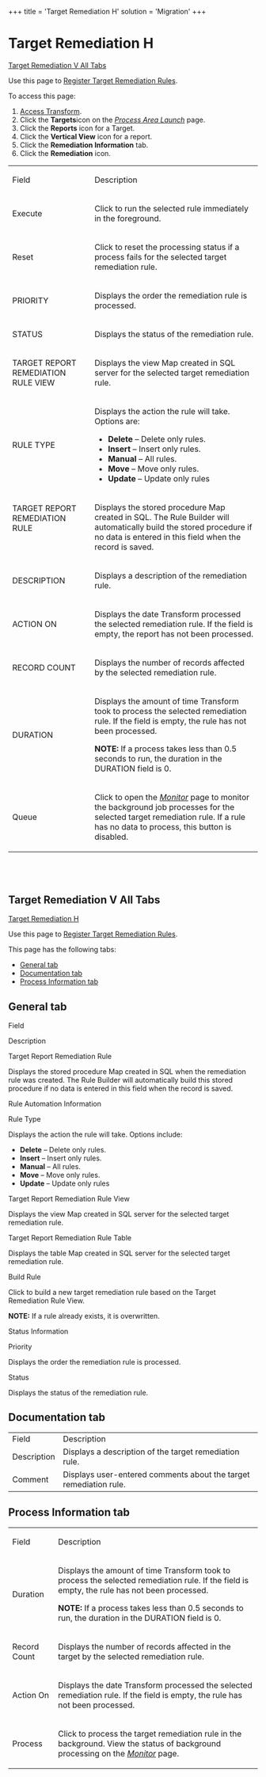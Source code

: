 +++
title = 'Target Remediation H'
solution = 'Migration'
+++

# Target Remediation H

[Target Remediation V All Tabs](#Target_Remediation_V_All)

<div class="use">

Use this page to [Register Target Remediation
Rules](../Use_Cases/Register_Target_Remediation_Rules.htm).

</div>

To access this page:

1.  [Access Transform](../Config/Access_Transform.htm).
2.  Click the **Targets**icon on the *[Process Area
    Launch](Process_Area_Launch.htm)* page.
3.  Click the **Reports** icon for a Target.
4.  Click the **Vertical View** icon for a report.
5.  Click the **Remediation Information** tab.
6.  Click the **Remediation** icon.

<table>
<tbody>
<tr class="odd">
<td><p>Field</p></td>
<td><p>Description</p></td>
</tr>
<tr class="even">
<td><p>Execute</p></td>
<td><p>Click to run the selected rule immediately in the foreground.</p></td>
</tr>
<tr class="odd">
<td><p>Reset</p></td>
<td><p>Click to reset the processing status if a process fails for the selected target remediation rule.</p></td>
</tr>
<tr class="even">
<td><p>PRIORITY</p></td>
<td><p>Displays the order the remediation rule is processed.</p></td>
</tr>
<tr class="odd">
<td><p>STATUS</p></td>
<td><p>Displays the <span id="Status" class="popUpLink">status</span> of the remediation rule.</p></td>
</tr>
<tr class="even">
<td><p>TARGET REPORT REMEDIATION RULE VIEW</p></td>
<td><p>Displays the view Map created in SQL server for the selected target remediation rule.</p></td>
</tr>
<tr class="odd">
<td><p>RULE TYPE</p></td>
<td><p>Displays the action the rule will take. Options are:</p>
<ul>
<li><strong>Delete</strong> – Delete only rules.</li>
<li><strong>Insert</strong> – Insert only rules.</li>
<li><strong>Manual</strong> – All rules.</li>
<li><strong>Move</strong> – Move only rules.</li>
<li><strong>Update</strong> – Update only rules</li>
</ul></td>
</tr>
<tr class="even">
<td><p>TARGET REPORT REMEDIATION RULE</p>
<p> </p></td>
<td><p>Displays the stored procedure Map created in SQL. The Rule Builder will automatically build the stored procedure if no data is entered in this field when the record is saved.</p></td>
</tr>
<tr class="odd">
<td><p>DESCRIPTION</p></td>
<td><p>Displays a description of the remediation rule.</p></td>
</tr>
<tr class="even">
<td><p>ACTION ON</p></td>
<td><p>Displays the date Transform processed the selected remediation rule. If the field is empty, the report has not been processed.</p></td>
</tr>
<tr class="odd">
<td><p>RECORD COUNT</p></td>
<td><p>Displays the number of records affected by the selected remediation rule.</p></td>
</tr>
<tr class="even">
<td><p>DURATION</p></td>
<td><p>Displays the amount of time Transform took to process the selected remediation rule. If the field is empty, the rule has not been processed.</p>
<p><strong>NOTE:</strong> If a process takes less than 0.5 seconds to run, the duration in the DURATION field is 0.</p></td>
</tr>
<tr class="odd">
<td><p>Queue</p></td>
<td><p>Click to open the <em><a href="Monitor_Transform_H.htm">Monitor</a></em> page to monitor the background job processes for the selected target remediation rule. If a rule has no data to process, this button is disabled.</p></td>
</tr>
</tbody>
</table>

##  

## <span id="Target_Remediation_V_All"></span>Target Remediation V All Tabs

[Target Remediation H](Target_Remediation_H.htm)

<div class="use">

Use this page to [Register Target Remediation
Rules](../Use_Cases/Register_Target_Remediation_Rules.htm).

</div>

This page has the following tabs:

  - [General tab](#General_Tab6)
  - [Documentation tab](#Documentation_Tab6)
  - [Process Information tab](#Process_Information_Tab5)

## <span id="General_Tab6"></span>General tab

Field

Description

Target Report Remediation Rule

Displays the stored procedure Map created in SQL when the remediation
rule was created. The Rule Builder will automatically build this stored
procedure if no data is entered in this field when the record is saved.

Rule Automation Information

Rule Type

Displays the action the rule will take. Options include:

  - **Delete** – Delete only rules.
  - **Insert** – Insert only rules.
  - **Manual** – All rules.
  - **Move** – Move only rules.
  - **Update** – Update only rules

Target Report Remediation Rule View

Displays the view Map created in SQL server for the selected target
remediation rule.

Target Report Remediation Rule Table

Displays the table Map created in SQL server for the selected target
remediation rule.

Build Rule

Click to build a new target remediation rule based on the Target
Remediation Rule View.

**NOTE:** If a rule already exists, it is overwritten.

Status Information

Priority

Displays the order the remediation rule is processed.

Status

Displays the <span id="Status" class="popUpLink">status</span> of the
remediation
rule.

## <span id="Documentation_Tab6"></span>Documentation tab

|             |                                                                   |
| ----------- | ----------------------------------------------------------------- |
| Field       | Description                                                       |
| Description | Displays a description of the target remediation rule.            |
| Comment     | Displays user-entered comments about the target remediation rule. |

## <span id="Process_Information_Tab5"></span>Process Information tab

<table>
<tbody>
<tr class="odd">
<td><p>Field</p></td>
<td><p>Description</p></td>
</tr>
<tr class="even">
<td><p>Duration</p></td>
<td><p>Displays the amount of time Transform took to process the selected remediation rule. If the field is empty, the rule has not been processed.</p>
<p><strong>NOTE:</strong> If a process takes less than 0.5 seconds to run, the duration in the DURATION field is 0.</p></td>
</tr>
<tr class="odd">
<td><p>Record Count</p></td>
<td><p>Displays the number of records affected in the target by the selected remediation rule.</p></td>
</tr>
<tr class="even">
<td><p>Action On</p></td>
<td><p>Displays the date Transform processed the selected remediation rule. If the field is empty, the rule has not been processed.</p></td>
</tr>
<tr class="odd">
<td><p>Process</p></td>
<td><p>Click to process the target remediation rule in the background. View the status of background processing on the <em><a href="../../../Data_Quality/dspMonitor/Page_Desc/Monitor_H.htm">Monitor</a></em> page. </p></td>
</tr>
</tbody>
</table>
